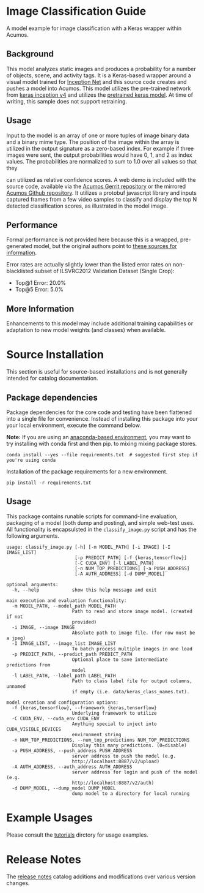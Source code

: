 <!---
.. ===============LICENSE_START=======================================================
.. Acumos CC-BY-4.0
.. ===================================================================================
.. Copyright (C) 2017-2018 AT&T Intellectual Property & Tech Mahindra. All rights reserved.
.. ===================================================================================
.. This Acumos documentation file is distributed by AT&T and Tech Mahindra
.. under the Creative Commons Attribution 4.0 International License (the "License");
.. you may not use this file except in compliance with the License.
.. You may obtain a copy of the License at
..
..      http://creativecommons.org/licenses/by/4.0
..
.. This file is distributed on an "AS IS" BASIS,
.. WITHOUT WARRANTIES OR CONDITIONS OF ANY KIND, either express or implied.
.. See the License for the specific language governing permissions and
.. limitations under the License.
.. ===============LICENSE_END=========================================================
-->

# Image Classification Guide
A model example for image classification with a Keras wrapper within Acumos.

## Background
This model analyzes static images and produces a probability for a number of
objects, scene, and activity tags.  It is a Keras-based wrapper around a
visual model trained for [Inception Net](https://github.com/google/inception)
and this source code creates and pushes
a model into Acumos.  This model utilizes the pre-trained network from
[keras inception v4](https://github.com/kentsommer/keras-inceptionV4)
and utilizes the
[pretrained keras model](https://github.com/kentsommer/keras-inceptionV4/releases).
At time of writing,
this sample does not support retraining.

## Usage
Input to the model is an array of one or more tuples of image binary data and
a binary mime type.  The position of the image within the array is utilized
in the output signature as a zero-based index.  For example if three images
were sent, the output probabilities would have 0, 1, and 2 as index values.
The probabilities are normalized to sum to 1.0 over all values so that they

can utilized as relative confidence scores.
A web demo is included with the source code, available via the
[Acumos Gerrit repository](https://gerrit.acumos.org/r/gitweb?p=image-classification.git;a=summary) or
the mirrored [Acumos Github repository](https://github.com/acumos/image-classification).
It utilizes a protobuf javascript library and inputs captured frames
from a few video samples to classify and display the top N detected
classification scores, as illustrated in the model image.

## Performance
Formal performance is not provided here because this is a wrapped, pre-generated
model, but the original authors point to
[these sources for information](https://github.com/kentsommer/keras-inceptionV4#performance-metrics-top5-top1).

Error rates are actually slightly lower than the listed error rates on
non-blacklisted subset of ILSVRC2012 Validation Dataset (Single Crop):
* Top@1 Error: 20.0%
* Top@5 Error: 5.0%

## More Information
Enhancements to this model may include additional training capabilities or
adaptation to new model weights (and classes) when available.

# Source Installation
This section is useful for source-based installations and is not generally intended
for catalog documentation.

## Package dependencies
Package dependencies for the core code and testing have been flattened into a
single file for convenience. Instead of installing this package into your
your local environment, execute the command below.

**Note:** If you are using an [anaconda-based environment](https://anaconda.org),
you may want to try installing with conda first and then pip.
to mixing mixing package stores.
```
conda install --yes --file requirements.txt  # suggested first step if you're using conda
```

Installation of the package requirements for a new environment.
```
pip install -r requirements.txt
```


## Usage
This package contains runable scripts for command-line evaluation,
packaging of a model (both dump and posting), and simple web-test
uses.   All functionality is encapsulsted in the `classify_image.py`
script and has the following arguments.

```
usage: classify_image.py [-h] [-m MODEL_PATH] [-i IMAGE] [-I IMAGE_LIST]
                         [-p PREDICT_PATH] [-f {keras,tensorflow}]
                         [-C CUDA_ENV] [-l LABEL_PATH]
                         [-n NUM_TOP_PREDICTIONS] [-a PUSH_ADDRESS]
                         [-A AUTH_ADDRESS] [-d DUMP_MODEL]

optional arguments:
  -h, --help            show this help message and exit

main execution and evaluation functionality:
  -m MODEL_PATH, --model_path MODEL_PATH
                        Path to read and store image model. (created if not
                        provided)
  -i IMAGE, --image IMAGE
                        Absolute path to image file. (for now must be a jpeg)
  -I IMAGE_LIST, --image_list IMAGE_LIST
                        To batch process multiple images in one load
  -p PREDICT_PATH, --predict_path PREDICT_PATH
                        Optional place to save intermediate predictions from
                        model
  -l LABEL_PATH, --label_path LABEL_PATH
                        Path to class label file for output columns, unnamed
                        if empty (i.e. data/keras_class_names.txt).

model creation and configuration options:
  -f {keras,tensorflow}, --framework {keras,tensorflow}
                        Underlying framework to utilize
  -C CUDA_ENV, --cuda_env CUDA_ENV
                        Anything special to inject into CUDA_VISIBLE_DEVICES
                        environment string
  -n NUM_TOP_PREDICTIONS, --num_top_predictions NUM_TOP_PREDICTIONS
                        Display this many predictions. (0=disable)
  -a PUSH_ADDRESS, --push_address PUSH_ADDRESS
                        server address to push the model (e.g.
                        http://localhost:8887/v2/upload)
  -A AUTH_ADDRESS, --auth_address AUTH_ADDRESS
                        server address for login and push of the model (e.g.
                        http://localhost:8887/v2/auth)
  -d DUMP_MODEL, --dump_model DUMP_MODEL
                        dump model to a directory for local running

```

# Example Usages
Please consult the [tutorials](tutorials) dirctory for usage examples.

# Release Notes
The [release notes](release-notes.md) catalog additions and modifications
over various version changes.

